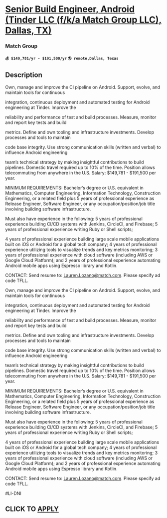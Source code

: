 # [Senior Build Engineer, Android (Tinder LLC (f/k/a Match Group LLC), Dallas, TX)](https://www.remotewlb.com/apply/senior-build-engineer-android-tinder-llc-f-k-a-match-group-llc-dallas-tx)  
### Match Group  
#### `💰 $149,781/yr - $191,500/yr` `🌎 remote,Dallas, Texas`  

## Description

Own, manage and improve the CI pipeline on Android. Support, evolve, and maintain tools for continuous

integration, continuous deployment and automated testing for Android engineering at Tinder. Improve the

reliability and performance of test and build processes. Measure, monitor and report key tests and build

metrics. Define and own tooling and infrastructure investments. Develop processes and tools to maintain

code base integrity. Use strong communication skills (written and verbal) to influence Android engineering

team’s technical strategy by making insightful contributions to build pipelines. Domestic travel required up to 10% of the time. Position allows telecommuting from anywhere in the U.S. Salary: $149,781 - $191,500 per year.

MINIMUM REQUIREMENTS: Bachelor’s degree or U.S. equivalent in Mathematics, Computer Engineering, Information Technology, Construction Engineering, or a related field plus 5 years of professional experience as Release Engineer, Software Engineer, or any occupation/position/job title involving building software infrastructure.

Must also have experience in the following: 5 years of professional experience building CI/CD systems with Jenkins, CircleCI, and Firebase; 5 years of professional experience writing Ruby or Shell scripts;

4 years of professional experience building large scale mobile applications built on iOS or Android for a global tech company; 4 years of professional experience utilizing tools to visualize trends and key metrics monitoring; 3 years of professional experience with cloud software (including AWS or Google Cloud Platform); and 2 years of professional experience automating Android mobile apps using Espresso library and Kotlin.

CONTACT: Send resume to: Lauren.Lozano@match.com. Please specify ad code TFLL.

  

Own, manage and improve the CI pipeline on Android. Support, evolve, and maintain tools for continuous

integration, continuous deployment and automated testing for Android engineering at Tinder. Improve the

reliability and performance of test and build processes. Measure, monitor and report key tests and build

metrics. Define and own tooling and infrastructure investments. Develop processes and tools to maintain

code base integrity. Use strong communication skills (written and verbal) to influence Android engineering

team’s technical strategy by making insightful contributions to build pipelines. Domestic travel required up to 10% of the time. Position allows telecommuting from anywhere in the U.S. Salary: $149,781 - $191,500 per year.

MINIMUM REQUIREMENTS: Bachelor’s degree or U.S. equivalent in Mathematics, Computer Engineering, Information Technology, Construction Engineering, or a related field plus 5 years of professional experience as Release Engineer, Software Engineer, or any occupation/position/job title involving building software infrastructure.

Must also have experience in the following: 5 years of professional experience building CI/CD systems with Jenkins, CircleCI, and Firebase; 5 years of professional experience writing Ruby or Shell scripts;

4 years of professional experience building large scale mobile applications built on iOS or Android for a global tech company; 4 years of professional experience utilizing tools to visualize trends and key metrics monitoring; 3 years of professional experience with cloud software (including AWS or Google Cloud Platform); and 2 years of professional experience automating Android mobile apps using Espresso library and Kotlin.

CONTACT: Send resume to: Lauren.Lozano@match.com. Please specify ad code TFLL.

  

#LI-DNI

  
## CLICK TO [APPLY](https://www.remotewlb.com/apply/senior-build-engineer-android-tinder-llc-f-k-a-match-group-llc-dallas-tx)

